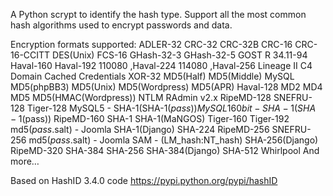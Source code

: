 A Python scrypt to identify the hash type. Support all the most common hash algorithms used to encrypt passwords and data.

Encryption formats supported:
ADLER-32
CRC-32
CRC-32B
CRC-16
CRC-16-CCITT
DES(Unix)
FCS-16
GHash-32-3
GHash-32-5
GOST R 34.11-94
Haval-160
Haval-192 110080 ,Haval-224 114080 ,Haval-256
Lineage II C4
Domain Cached Credentials
XOR-32
MD5(Half)
MD5(Middle)
MySQL
MD5(phpBB3)
MD5(Unix)
MD5(Wordpress)
MD5(APR)
Haval-128
MD2
MD4
MD5
MD5(HMAC(Wordpress))
NTLM
RAdmin v2.x
RipeMD-128
SNEFRU-128
Tiger-128
MySQL5 - SHA-1(SHA-1($pass))
MySQL 160bit - SHA-1(SHA-1($pass))
RipeMD-160
SHA-1
SHA-1(MaNGOS)
Tiger-160
Tiger-192
md5($pass.$salt) - Joomla
SHA-1(Django)
SHA-224
RipeMD-256
SNEFRU-256
md5($pass.$salt) - Joomla
SAM - (LM_hash:NT_hash)
SHA-256(Django)
RipeMD-320
SHA-384
SHA-256
SHA-384(Django)
SHA-512
Whirlpool
And more…

Based on HashID 3.4.0 code https://pypi.python.org/pypi/hashID
